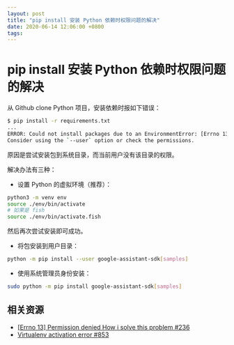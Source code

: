 ```yaml
---
layout: post
title: "pip install 安装 Python 依赖时权限问题的解决"
date: 2020-06-14 12:06:00 +0800
tags: 
---
```

    
# pip install 安装 Python 依赖时权限问题的解决

从 Github clone Python 项目，安装依赖时报如下错误：

```sh
$ pip install -r requirements.txt
...
ERROR: Could not install packages due to an EnvironmentError: [Errno 13] Permission denied: 'RECORD'
Consider using the `--user` option or check the permissions.
```

原因是尝试安装包到系统目录，而当前用户没有该目录的权限。

解决办法有三种：

- 设置 Python 的虚拟环境（推荐）：

```sh
python3 -m venv env
source ./env/bin/activate 
# 如果是 fish
source ./env/bin/activate.fish
```

然后再次尝试安装即可成功。

- 将包安装到用户目录：

```sh
python -m pip install --user google-assistant-sdk[samples]
```

- 使用系统管理员身份安装：

```sh
sudo python -m pip install google-assistant-sdk[samples]
```


## 相关资源

- [[Errno 13] Permission denied How i solve this problem #236](https://github.com/googlesamples/assistant-sdk-python/issues/236)
- [Virtualenv activation error #853](https://github.com/pypa/virtualenv/issues/853#issuecomment-174852441)

    
